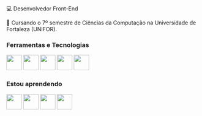 💻 Desenvolvedor Front-End

📖 Cursando o 7º semestre de Ciências da Computação na Universidade de Fortaleza (UNIFOR).


### Ferramentas e Tecnologias

<img src="https://cdn.jsdelivr.net/gh/devicons/devicon/icons/html5/html5-original.svg" width="40" heigth="40"/> <img src="https://cdn.jsdelivr.net/gh/devicons/devicon/icons/css3/css3-original.svg" width="40" heigth="40"/> <img src="https://cdn.jsdelivr.net/gh/devicons/devicon/icons/javascript/javascript-original.svg" width="40" heigth="40"/> <img src="https://cdn.jsdelivr.net/gh/devicons/devicon/icons/python/python-original.svg" width="40" heigth="40"/> <img src="https://cdn.jsdelivr.net/gh/devicons/devicon/icons/java/java-original.svg" width="40" heigth="40"/>

### Estou aprendendo

<img src="https://cdn.jsdelivr.net/gh/devicons/devicon/icons/react/react-original.svg" width="40" heigth="40"/>
<img src="https://cdn.jsdelivr.net/gh/devicons/devicon/icons/angularjs/angularjs-original.svg" width="40" heigth="40"/>
<img src="https://cdn.jsdelivr.net/gh/devicons/devicon/icons/jquery/jquery-original.svg" width="40" heigth="40"/>
<img src="https://cdn.jsdelivr.net/gh/devicons/devicon/icons/bootstrap/bootstrap-original.svg" width="40" heigth="40"/>

<!--
**VictorTmelo/VictorTmelo** is a ✨ _special_ ✨ repository because its `README.md` (this file) appears on your GitHub profile.

Here are some ideas to get you started:

- 🔭 I’m currently working on ...
- 🌱 I’m currently learning ...
- 👯 I’m looking to collaborate on ...
- 🤔 I’m looking for help with ...
- 💬 Ask me about ...
- 📫 How to reach me: ...
- 😄 Pronouns: ...
- ⚡ Fun fact: ...
-->

